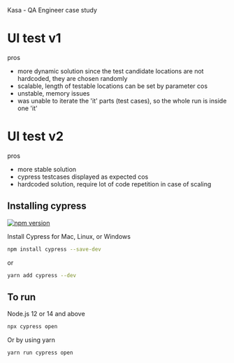 Kasa - QA Engineer case study

# UI test v1
pros
- more dynamic solution since the test candidate locations are not hardcoded, they are chosen randomly
- scalable, length of testable locations can be set by parameter
cos
- unstable, memory issues
- was unable to iterate the 'it' parts (test cases), so the whole run is inside one 'it'

# UI test v2
pros
- more stable solution
- cypress testcases displayed as expected
cos
- hardcoded solution, require lot of code repetition in case of scaling

## Installing cypress

[![npm version](https://badge.fury.io/js/cypress.svg)](https://badge.fury.io/js/cypress)

Install Cypress for Mac, Linux, or Windows

```bash
npm install cypress --save-dev
```
or
```bash
yarn add cypress --dev
```

## To run

Node.js 12 or 14 and above

```bash
npx cypress open
```

Or by using yarn

```bash
yarn run cypress open
```
